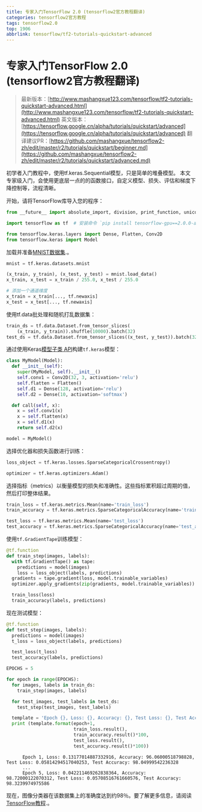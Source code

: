 ```yaml
---
title: 专家入门TensorFlow 2.0 (tensorflow2官方教程翻译)
categories: tensorflow2官方教程
tags: tensorflow2.0
top: 1906
abbrlink: tensorflow/tf2-tutorials-quickstart-advanced
---
```


# 专家入门TensorFlow 2.0 (tensorflow2官方教程翻译)

> 最新版本：[http://www.mashangxue123.com/tensorflow/tf2-tutorials-quickstart-advanced.html](http://www.mashangxue123.com/tensorflow/tf2-tutorials-quickstart-advanced.html)
> 英文版本：[https://tensorflow.google.cn/alpha/tutorials/quickstart/advanced](https://tensorflow.google.cn/alpha/tutorials/quickstart/advanced)
> 翻译建议PR：[https://github.com/mashangxue/tensorflow2-zh/edit/master/r2/tutorials/quickstart/beginner.md](https://github.com/mashangxue/tensorflow2-zh/edit/master/r2/tutorials/quickstart/advanced.md)

初学者入门教程中，使用tf.keras.Sequential模型，只是简单的堆叠模型。
本文专家级入门，会使用更底层一点的的函数接口，自定义模型、损失、评估和梯度下降控制等，流程清晰。


开始，请将TensorFlow库导入您的程序：

```python
from __future__ import absolute_import, division, print_function, unicode_literals

import tensorflow as tf  # 安装命令 `pip install tensorflow-gpu==2.0.0-alpha0`

from tensorflow.keras.layers import Dense, Flatten, Conv2D
from tensorflow.keras import Model
```

加载并准备[MNIST数据集](http://yann.lecun.com/exdb/mnist/).。

```python
mnist = tf.keras.datasets.mnist

(x_train, y_train), (x_test, y_test) = mnist.load_data()
x_train, x_test = x_train / 255.0, x_test / 255.0

# 添加一个通道维度
x_train = x_train[..., tf.newaxis]
x_test = x_test[..., tf.newaxis]
```

使用tf.data批处理和随机打乱数据集：

```python
train_ds = tf.data.Dataset.from_tensor_slices(
    (x_train, y_train)).shuffle(10000).batch(32)
test_ds = tf.data.Dataset.from_tensor_slices((x_test, y_test)).batch(32)
```

通过使用Keras[模型子类 API](https://tensorflow.google.cn/guide/keras#model_subclassing)构建`tf.keras`模型：

```python
class MyModel(Model):
  def __init__(self):
    super(MyModel, self).__init__()
    self.conv1 = Conv2D(32, 3, activation='relu')
    self.flatten = Flatten()
    self.d1 = Dense(128, activation='relu')
    self.d2 = Dense(10, activation='softmax')

  def call(self, x):
    x = self.conv1(x)
    x = self.flatten(x)
    x = self.d1(x)
    return self.d2(x)

model = MyModel()
```

选择优化器和损失函数进行训练：

```python
loss_object = tf.keras.losses.SparseCategoricalCrossentropy()

optimizer = tf.keras.optimizers.Adam()
```

选择指标（metrics）以衡量模型的损失和准确性。这些指标累积超过周期的值，然后打印整体结果。

```python
train_loss = tf.keras.metrics.Mean(name='train_loss')
train_accuracy = tf.keras.metrics.SparseCategoricalAccuracy(name='train_accuracy')

test_loss = tf.keras.metrics.Mean(name='test_loss')
test_accuracy = tf.keras.metrics.SparseCategoricalAccuracy(name='test_accuracy')
```

使用`tf.GradientTape`训练模型：

```python
@tf.function
def train_step(images, labels):
  with tf.GradientTape() as tape:
    predictions = model(images)
    loss = loss_object(labels, predictions)
  gradients = tape.gradient(loss, model.trainable_variables)
  optimizer.apply_gradients(zip(gradients, model.trainable_variables))

  train_loss(loss)
  train_accuracy(labels, predictions)
```

现在测试模型：

```python
@tf.function
def test_step(images, labels):
  predictions = model(images)
  t_loss = loss_object(labels, predictions)

  test_loss(t_loss)
  test_accuracy(labels, predictions)
```

```python
EPOCHS = 5

for epoch in range(EPOCHS):
  for images, labels in train_ds:
    train_step(images, labels)

  for test_images, test_labels in test_ds:
    test_step(test_images, test_labels)

  template = 'Epoch {}, Loss: {}, Accuracy: {}, Test Loss: {}, Test Accuracy: {}'
  print (template.format(epoch+1,
                         train_loss.result(),
                         train_accuracy.result()*100,
                         test_loss.result(),
                         test_accuracy.result()*100))
```

```
      Epoch 1, Loss: 0.13177014887332916, Accuracy: 96.06000518798828, Test Loss: 0.05814294517040253, Test Accuracy: 98.04999542236328 
      ...
      Epoch 5, Loss: 0.042211469262838364, Accuracy: 98.72000122070312, Test Loss: 0.05708516761660576, Test Accuracy: 98.3239974975586
```

现在，图像分类器在该数据集上的准确度达到约98％。要了解更多信息，请阅读 [TensorFlow教程](https://tensorflow.google.cn/alpha/tutorials/keras).。
